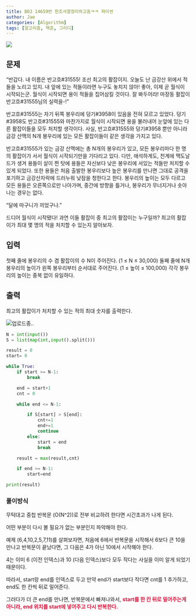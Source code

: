```yaml
---
title: BOJ 14659번 한조서열정리하고옴ㅋㅋ 파이썬
author: Jae
categories: [Algorithm]
tags: [알고리즘, 백준, 그리디]
---
```


![](https://velog.velcdn.com/images/a87380/post/2b9e8a74-51d2-409b-8b5f-dec2a43dcad4/image.png)

## 문제

“반갑다. 내 이름은 반고흐#31555! 조선 최고의 활잡이지. 오늘도 난 금강산 위에서 적들을 노리고 있지. 내 앞에 있는 적들이라면 누구도 놓치지 않아! 좋아, 이제 곧 월식이 시작되는군. 월식이 시작되면 용이 적들을 집어삼킬 것이다. 잘 봐두어라! 마장동 활잡이 반고흐#31555님의 실력을-!”

반고흐#31555는 자기 뒤쪽 봉우리에 덩기#3958이 있음을 전혀 모르고 있었다. 덩기#3958도 반고흐#31555와 마찬가지로 월식이 시작되면 용을 불러내어 눈앞에 있는 다른 활잡이들을 모두 처치할 생각이다. 사실, 반고흐#31555와 덩기#3958 뿐만 아니라 금강 산맥의 N개 봉우리에 있는 모든 활잡이들이 같은 생각을 가지고 있다.

반고흐#31555가 있는 금강 산맥에는 총 N개의 봉우리가 있고, 모든 봉우리마다 한 명의 활잡이가 서서 월식이 시작되기만을 기다리고 있다. 다만, 애석하게도, 천계에 맥도날드가 생겨 용들이 살이 찐 탓에 용들은 자신보다 낮은 봉우리에 서있는 적들만 처치할 수 있게 되었다. 또한 용들은 처음 출발한 봉우리보다 높은 봉우리를 만나면 그대로 공격을 포기하고 금강산자락에 드러누워 낮잠을 청한다고 한다. 봉우리의 높이는 모두 다르고 모든 용들은 오른쪽으로만 나아가며, 중간에 방향을 틀거나, 봉우리가 무너지거나 솟아나는 경우는 없다.

“달에 마구니가 끼었구나.”

드디어 월식이 시작됐다! 과연 이들 활잡이 중 최고의 활잡이는 누구일까? 최고의 활잡이가 최대 몇 명의 적을 처치할 수 있는지 알아보자.

## 입력

첫째 줄에 봉우리의 수 겸 활잡이의 수 N이 주어진다. (1 ≤ N ≤ 30,000) 둘째 줄에 N개 봉우리의 높이가 왼쪽 봉우리부터 순서대로 주어진다. (1 ≤ 높이 ≤ 100,000) 각각 봉우리의 높이는 중복 없이 유일하다.

## 출력

최고의 활잡이가 처치할 수 있는 적의 최대 숫자를 출력한다.

![업로드중..](blob:https://velog.io/254599d5-44e0-436e-a18e-8d3ae0b304e9)

```python
N = int(input())
S = list(map(int,input().split()))

result = 0
start= 0

while True:
    if start >= N-1:
        break

    end = start+1
    cnt = 0

    while end <= N-1:

        if S[start] > S[end]:
            cnt+=1
            end+=1
            continue
        else:
            start = end
            break

    result = max(result,cnt)

    if end >= N-1:
        start=end

print(result)
```

### 풀이방식

무턱대고 중첩 반복문 (O(N^2))로 전부 비교하려 한다면 시간초과가 나게 된다.

어떤 부분이 다시 볼 필요가 없는 부분인지 파악해야 한다.

예제 (6,4,10,2,5,7,11)를 살펴보자면, 처음에 6에서 반복문을 시작해서 6보다 큰 10을 만나고 반복문이 끝났다면, 그 다음은 4가 아닌 10에서 시작해야 한다.

4는 이미 6 (이전 인덱스)과 10 (다음 인덱스)보다 모두 작다는 사실을 이미 알게 되었기 때문이다.

따라서, start랑 end를 인덱스로 두고 만약 end가 start보다 작다면 cnt를 1 추가하고, end도 한 칸씩 뒤로 밀어준다.

그러다가 더 큰 end를 만나면, 반복문에서 빠져나와서, <span style='color:#dc143c'>**start를 한 칸 뒤로 밀어주는게 아니라, end 위치를 start에 넣어주고 다시 반복한다.**</span>
